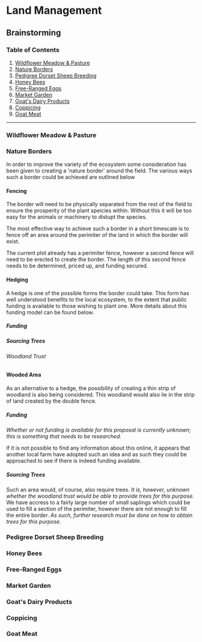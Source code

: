 # Land Management
## Brainstorming
### Table of Contents
1. [Wildflower Meadow & Pasture](#wildflower-meadow-&-pasture)
2. [Nature Borders](#nature-boarders)
3. [Pedigree Dorset Sheep Breeding](#Pedigree-Dorset-Sheep-Breeding)
4. [Honey Bees](#honey-bees)
5. [Free-Ranged Eggs](#free-ranged-eggs)
6. [Market Garden](#market-garden)
7. [Goat's Dairy Products](#Goat's-Dairy-Products)
8. [Coppicing](#coppicing)
9. [Goat Meat](#goat-meat)

---

### Wildflower Meadow & Pasture


### Nature Borders
In order to improve the variety of the ecosystem some consideration has been given to creating a 'nature border' around the field. The various ways such a border could be achieved are outlined below 
#### Fencing
The border will need to be physically separated from the rest of the field to ensure the prosperity of the plant speicies within. Without this it will be too easy for the animals or machinery to distupt the species.

The most effective way to achieve such a border in a short timescale is to fence off an area around the perimiter of the land in which the border will exist.

The current plot already has a perimiter fence, however a second fence will need to be erected to create the border. The length of this second fence needs to be determined, priced up, and funding secured.
#### Hedging
A hedge is one of the possible forms the border could take. This form has well understood benefits to the local ecosystem, to the extent that public funding is available to those wishing to plant one. More details about this funding model can be found below.
##### Funding
##### Sourcing Trees
###### Woodland Trust
#### Wooded Area
As an alternative to a hedge, the possibility of creating a thin strip of woodland is also being considered. This woodland would also lie in the strip of land created by the double fence.
##### Funding
*Whether or not funding is available for this proposal is currently unknown; this is something that needs to be researched.*

If it is not possible to find any information about this online, it appears that another local farm have adopted such an idea and as such they could be approached to see if there is indeed funding available.
##### Sourcing Trees
Such an area would, of course, also require trees. *It is, however, unknown whether the woodland trust would be able to provide trees for this purpose.* We have accress to a fairly large number of small saplings which could be used to fill a section of the perimiter, however there are not enough to fill the entire border. *As such, further research must be done on how to obtain trees for this purpose.*
### Pedigree Dorset Sheep Breeding


### Honey Bees


### Free-Ranged Eggs


### Market Garden


### Goat's Dairy Products


### Coppicing


### Goat Meat